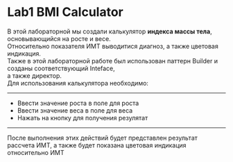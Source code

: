 # Lab1 BMI Calculator
В этой лабораторной мы создали калькулятор **индекса массы тела**, основывающийся на росте и весе. <br>
Относительно показателя ИМТ выводитися диагноз, а также цветовая индикация. <br>
Также в этой лабораторной работе был использован паттерн Builder и созданы соответствующий Inteface, <br>
а также директор.<br>
Для использования калькулятора необходимо:<br>
___
- Ввести значение роста в поле для роста
- Ввести значение веса в поле для веса 
- Нажать на кнопку для получения резулятат <br>
___
После выполнения этих действий будет представлен результат рассчета ИМТ, а также будет показана цветовая индикация относительно ИМТ
